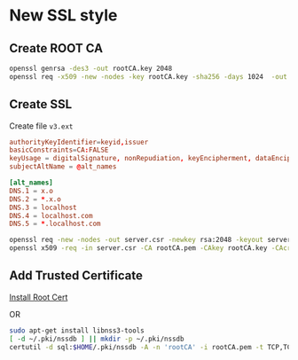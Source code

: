 # New SSL style

## Create ROOT CA
```sh
openssl genrsa -des3 -out rootCA.key 2048
openssl req -x509 -new -nodes -key rootCA.key -sha256 -days 1024  -out rootCA.pem
```

## Create SSL
Create file `v3.ext`

```conf
authorityKeyIdentifier=keyid,issuer
basicConstraints=CA:FALSE
keyUsage = digitalSignature, nonRepudiation, keyEncipherment, dataEncipherment
subjectAltName = @alt_names

[alt_names]
DNS.1 = x.o
DNS.2 = *.x.o
DNS.3 = localhost
DNS.4 = localhost.com
DNS.5 = *.localhost.com
```

```sh
openssl req -new -nodes -out server.csr -newkey rsa:2048 -keyout server.key
openssl x509 -req -in server.csr -CA rootCA.pem -CAkey rootCA.key -CAcreateserial -out server.crt -days 3658 -sha256 -extfile v3.ext
```

## Add Trusted Certificate
[Install Root Cert](https://www.bounca.org/tutorials/install_root_certificate.html)

OR

```sh
sudo apt-get install libnss3-tools
[ -d ~/.pki/nssdb ] || mkdir -p ~/.pki/nssdb
certutil -d sql:$HOME/.pki/nssdb -A -n 'rootCA' -i rootCA.pem -t TCP,TCP,TCP
```
